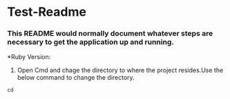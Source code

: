 # Test-Readme

### This README would normally document whatever steps are necessary to get the application up and running.

*Ruby Version: 

1. Open Cmd and chage the directory to where the project resides.Use the below command to change the directory.
```
cd
```
              
             
             
